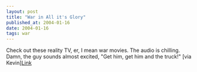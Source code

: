 ```yaml
---
layout: post
title: "War in All it's Glory"
published_at: 2004-01-16
date: 2004-01-16
tags: war
---
```


Check out these reality TV, er, I mean war movies. The audio is chilling. Damn, the guy sounds almost excited, "Get him, get him and the truck!" [via Kevin][Link](http://staff.washington.edu/bfiguero/Movies)  